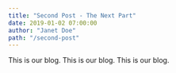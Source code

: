 ```yaml
---
title: "Second Post - The Next Part"
date: 2019-01-02 07:00:00
author: "Janet Doe"
path: "/second-post"
---
```


This is our blog.
This is our blog.
This is our blog.
